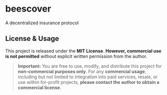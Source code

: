 # beescover
A decentralized insurance protocol

## License & Usage

This project is released under the **MIT License**.
**However, commercial use is not permitted** without explicit written permission from the author.

> **Important:**
> You are free to use, modify, and distribute this project for **non-commercial purposes only**.
> For any **commercial usage**, including but not limited to integration into paid services, resale, or use within for-profit projects, **please contact the author to obtain a commercial license**.